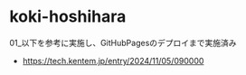 # koki-hoshihara

01_以下を参考に実施し、GitHubPagesのデプロイまで実施済み
* https://tech.kentem.jp/entry/2024/11/05/090000